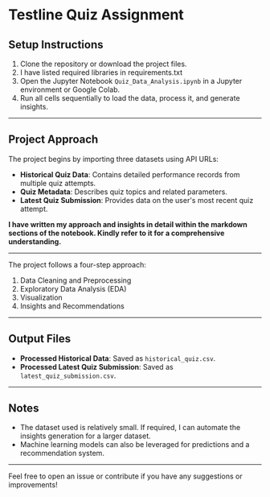 # Testline Quiz Assignment

## Setup Instructions

1. Clone the repository or download the project files.
2. I have listed required libraries in requirements.txt   
3. Open the Jupyter Notebook `Quiz_Data_Analysis.ipynb` in a Jupyter environment or Google Colab.
4. Run all cells sequentially to load the data, process it, and generate insights.

---

## Project Approach

The project begins by importing three datasets using API URLs:

- **Historical Quiz Data**: Contains detailed performance records from multiple quiz attempts.
- **Quiz Metadata**: Describes quiz topics and related parameters.
- **Latest Quiz Submission**: Provides data on the user's most recent quiz attempt.

**I have written my approach and insights in detail within the markdown sections of the notebook. Kindly refer to it for a comprehensive understanding.**

---



The project follows a four-step approach:

1. Data Cleaning and Preprocessing
2. Exploratory Data Analysis (EDA)
3. Visualization
4. Insights and Recommendations

---

## Output Files

- **Processed Historical Data**: Saved as `historical_quiz.csv`.
- **Processed Latest Quiz Submission**: Saved as `latest_quiz_submission.csv`.

---

## Notes

- The dataset used is relatively small. If required, I can automate the insights generation for a larger dataset.
- Machine learning models can also be leveraged for predictions and a recommendation system.

---

Feel free to open an issue or contribute if you have any suggestions or improvements!
